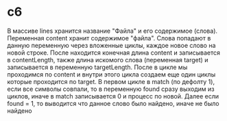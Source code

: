 # c6
В массиве lines хранится название "Файла" и его содержимое (слова). Переменная content хранит содержимое "файла". Слова попадают в данную переменную через вложенные циклы, каждое новое слово на новой строке. После находится конечная длина content и записывается в contentLength, также длина искомого слова (переменная target) и записывается в переменную targetLength. После в цикле мы проходимся по content и внутри этого цикла создаем еще один циклы которые проходится по target. В первом цикле в match (по дефолту 1), если все символы совпали, то в переменную found сразу выходим из циклов, иначе в match записывается 0 и процесс по новой. Далее если found = 1, то выводится что данное слово было найдено, иначе не было найдено
